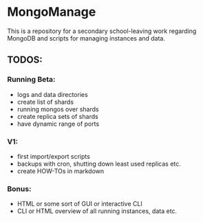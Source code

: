 # MongoManage
This is a repository for a secondary school-leaving work regarding MongoDB and scripts for managing instances and data.

## TODOS:
### Running Beta:
* logs and data directories
* create list of shards
* running mongos over shards
* create replica sets of shards
* have dynamic range of ports

### V1:
* first import/export scripts
* backups with cron, shutting down least used replicas etc.
* create HOW-TOs in markdown

### Bonus:
* HTML or some sort of GUI or interactive CLI
* CLI or HTML overview of all running instances, data etc.